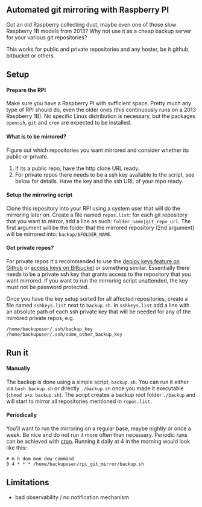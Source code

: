 ## Automated git mirroring with Raspberry PI

Got an old Raspberry collecting dust, maybe even one of those slow Raspberry 1B models from 2013? Why not use it as a 
cheap backup server for your various git repositories?

This works for public and private repositories and any hoster, be it github, bitbucket or others.

## Setup

#### Prepare the RPI
Make sure you have a Raspberry PI with sufficient space. Pretty much any type of RPI should do, even the older ones 
(this continuously runs on a 2013 Raspberry 1B). No specific Linux distribution is necessary, but the packages 
`openssh`, `git` and `cron` are expected to be installed.

#### What is to be mirrored?
Figure out which repositories you want mirrored and consider whether its public or private.
1) If its a public repo, have the http clone URL ready.
1) For private repos there needs to be a ssh key available to the script, see below for details. Have the key and 
the ssh URL of your repo ready.

#### Setup the mirroring script
Clone this repository into your RPI using a system user that will do the mirroring later on. Create a file named 
`repos.list`; for each git repository that you want to mirror, add a line as such: `folder_name|git_repo_url`. The first
argument will be the folder that the mirrored repository (2nd argument) will be mirrored into: `backup/$FOLDER_NAME`.

#### Got private repos? 
For private repos it's recommended to use the [deploy keys feature on Github](https://developer.github.com/v3/guides/managing-deploy-keys/#deploy-keys)
or [access keys on Bitbucket](https://confluence.atlassian.com/bitbucket/access-keys-294486051.html) or something similar.
Essentially there needs to be a private ssh key that grants access to the repository that you want mirrored. If you
want to run the mirroring script unattended, the key must not be password protected.

Once you have the key setup sorted for all affected repositories, create a file named `sshkeys.list`  next to 
`backup.sh`. In `sshkeys.list` add a line with an absolute path of each ssh private key that will be needed for any of 
the mirrored private repos, e.g. 

```
/home/backupuser/.ssh/backup_key
/home/backupuser/.ssh/some_other_backup_key
```

## Run it

#### Manually
The backup is done using a simple script, `backup.sh`. You can run it either via `bash backup.sh` or directly 
`./backup.sh` once you made it executable (`chmod a+x backup.sh`). The script creates a backup root folder `./backup`
and will start to mirror all repositories mentioned in `repos.list`.

#### Periodically
You'll want to run the mirroring on a regular base, maybe nightly or once a week. Be nice and do not run it more often
than necessary.
Periodic runs can be achieved with [cron](https://help.ubuntu.com/community/CronHowto). Running it daily at 4 in the
morning would look like this:
```
# m h dom mon dow command
0 4 * * * /home/backupuser/rpi_git_mirror/backup.sh
```

## Limitations

* bad observability / no notification mechanism
